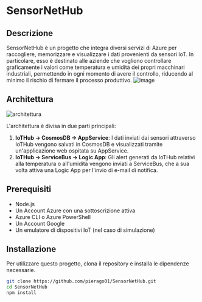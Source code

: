 # SensorNetHub

## Descrizione
SensorNetHub è un progetto che integra diversi servizi di Azure per raccogliere, memorizzare e visualizzare i dati provenienti da sensori IoT.
In particolare, esso è destinato alle aziende che vogliono controllare graficamente i valori come temperatura e umidità dei propri macchinari industriali,
permettendo in ogni momento di avere il controllo, riducendo al minimo il rischio di fermare il processo produttivo.
![image](https://github.com/pierago01/SensorNetHub/assets/81223389/fd718d4b-6f26-40d9-b000-1fc5ac111681)

## Architettura
![architettura](https://github.com/pierago01/SensorNetHub/assets/81223389/1c98b930-5187-4155-a352-f0bc85f4f0c9)

L'architettura è divisa in due parti principali:
1. **IoTHub -> CosmosDB -> AppService**: I dati inviati dai sensori attraverso IoTHub vengono salvati in CosmosDB e visualizzati tramite un'applicazione web ospitata su AppService.
2. **IoTHub -> ServiceBus -> Logic App**: Gli alert generati da IoTHub relativi alla temperatura o all'umidità vengono inviati a ServiceBus, che a sua volta attiva una Logic App per l'invio di e-mail di notifica.

## Prerequisiti
- Node.js
- Un Account Azure con una sottoscrizione attiva
- Azure CLI o Azure PowerShell
- Un Account Google
- Un emulatore di dispositivi IoT (nel caso di simulazione)

## Installazione
Per utilizzare questo progetto, clona il repository e installa le dipendenze necessarie.

```bash
git clone https://github.com/pierago01/SensorNetHub.git
cd SensorNetHub
npm install
